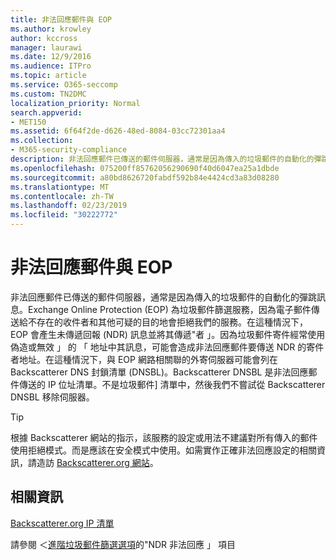 ```yaml
---
title: 非法回應郵件與 EOP
ms.author: krowley
author: kccross
manager: laurawi
ms.date: 12/9/2016
ms.audience: ITPro
ms.topic: article
ms.service: O365-seccomp
ms.custom: TN2DMC
localization_priority: Normal
search.appverid:
- MET150
ms.assetid: 6f64f2de-d626-48ed-8084-03cc72301aa4
ms.collection:
- M365-security-compliance
description: 非法回應郵件已傳送的郵件伺服器，通常是因為傳入的垃圾郵件的自動化的彈跳訊息。Backscatterer DNSBL 是非法回應郵件傳送的 IP 位址清單。不是垃圾郵件] 清單中，然後我們不嘗試從 Backscatterer DNSBL 移除伺服器。
ms.openlocfilehash: 075200ff85762056290690f40d6047ea25a1dbde
ms.sourcegitcommit: a80bd8626720fabdf592b84e4424cd3a83d08280
ms.translationtype: MT
ms.contentlocale: zh-TW
ms.lasthandoff: 02/23/2019
ms.locfileid: "30222772"
---
```

# <a name="backscatter-messages-and-eop"></a>非法回應郵件與 EOP

非法回應郵件已傳送的郵件伺服器，通常是因為傳入的垃圾郵件的自動化的彈跳訊息。Exchange Online Protection (EOP) 為垃圾郵件篩選服務，因為電子郵件傳送給不存在的收件者和其他可疑的目的地會拒絕我們的服務。在這種情況下，EOP 會產生未傳遞回報 (NDR) 訊息並將其傳遞"者 」。因為垃圾郵件寄件經常使用偽造或無效 」 的 「 地址中其訊息，可能會造成非法回應郵件要傳送 NDR 的寄件者地址。在這種情況下，與 EOP 網路相關聯的外寄伺服器可能會列在 Backscatterer DNS 封鎖清單 (DNSBL)。Backscatterer DNSBL 是非法回應郵件傳送的 IP 位址清單。不是垃圾郵件] 清單中，然後我們不嘗試從 Backscatterer DNSBL 移除伺服器。 
  
> [!TIP]
> 根據 Backscatterer 網站的指示，該服務的設定或用法不建議對所有傳入的郵件使用拒絕模式。而是應該在安全模式中使用。如需實作正確非法回應設定的相關資訊，請造訪 [Backscatterer.org 網站](http://www.backscatterer.org/?target=usage)。 
  
## <a name="for-more-information"></a>相關資訊

[Backscatterer.org IP 清單](https://blogs.msdn.com/b/tzink/archive/2012/08/22/the-backscatterer-org-ip-list.aspx)
  
請參閱 ＜[進階垃圾郵件篩選選項](advanced-spam-filtering-asf-options.md)的"NDR 非法回應 」 項目
  

